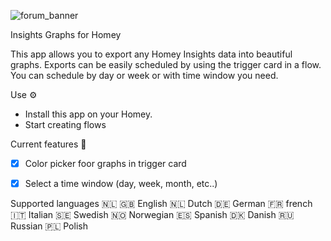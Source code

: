 
![forum_banner](https://github.com/LRvdLinden/homey-insigh-graphs/assets/77990847/99f01c2b-ca1f-4f87-8e4f-40b509107052)


Insights Graphs for Homey

This app allows you to export any Homey Insights data into beautiful graphs.
Exports can be easily scheduled by using the trigger card in a flow. You can schedule by day or week or with time window you need.

Use ⚙
- Install this app on your Homey.
- Start creating flows

Current features 🔧
- [x] Color picker foor graphs in trigger card
- [x] Select a time window (day, week, month, etc..)


Supported languages :netherlands:
:uk: English :netherlands: Dutch :de: German :fr: french :it: Italian :sweden: Swedish :norway: Norwegian :es: Spanish :denmark: Danish :ru: Russian :poland: Polish
